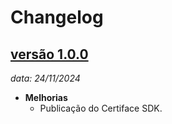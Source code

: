 # Changelog

## [versão 1.0.0](https://github.com/oititec/ios-certiface-versions/releases/tag/1.0.0)
_data: 24/11/2024_

- **Melhorias**
  - Publicação do Certiface SDK.
